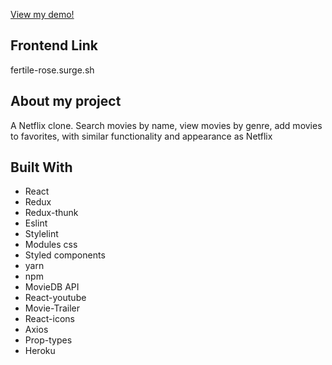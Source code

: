
<a href="https://netflix-twin1.herokuapp.com/">View my demo!</a>

## Frontend Link
fertile-rose.surge.sh

## About my project
A Netflix clone. Search movies by name, view movies by genre, add movies to favorites, with similar functionality and appearance as Netflix


## Built With

- React
- Redux
- Redux-thunk
- Eslint
- Stylelint
- Modules css
- Styled components
- yarn
- npm
- MovieDB API
- React-youtube
- Movie-Trailer
- React-icons
- Axios
- Prop-types
- Heroku

<!-- Future Updates -->

